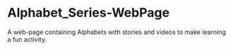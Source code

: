 # Alphabet_Series-WebPage
A web-page containing Alphabets with stories and videos to make learning a fun activity.
